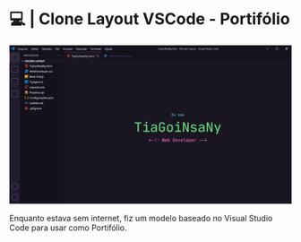 # :computer: **|** Clone Layout VSCode - Portifólio

<img src="./assets/projects/interface-vscode.png">

Enquanto estava sem internet, fiz um modelo baseado no Visual Studio Code para usar como Portifólio.